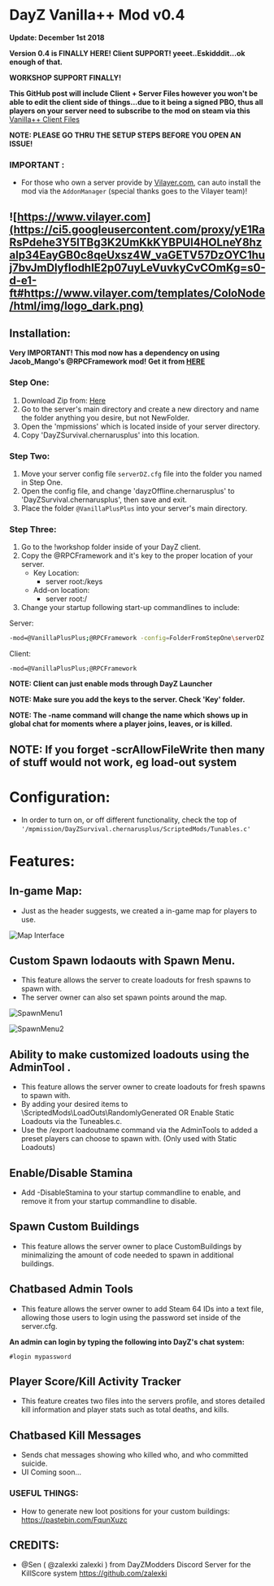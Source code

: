 
# DayZ Vanilla++ Mod v0.4

**Update: December 1st 2018**

**Version 0.4 is FINALLY HERE! Client SUPPORT! yeeet..Eskidddit...ok enough of that.**

**WORKSHOP SUPPORT FINALLY!** 

**This GitHub post will include Client + Server Files however you won't be able to edit the client side of things...due to it being a signed PBO, thus all players on your server need to subscribe to the mod on steam via this** [Vanilla++ Client Files](https://steamcommunity.com/sharedfiles/filedetails/?id=1578593068) 

**NOTE: PLEASE GO THRU THE SETUP STEPS BEFORE YOU OPEN AN ISSUE!**

### IMPORTANT :
- For those who own a server provide by [Vilayer.com](https://www.Vilayer.com), can auto install the mod via the `AddonManager` (special thanks goes to the Vilayer team)!

![https://www.vilayer.com](https://ci5.googleusercontent.com/proxy/yE1RaRsPdehe3Y5lTBg3K2UmKkKYBPUl4HOLneY8hzalp34EayGB0c8qeUxsz4W_vaGETV57DzOYC1huj7bvJmDlyfIodhIE2p07uyLeVuvkyCvCOmKg=s0-d-e1-ft#https://www.vilayer.com/templates/ColoNode/html/img/logo_dark.png)
-
## Installation: 

**Very IMPORTANT! This mod now has a dependency on using Jacob_Mango's @RPCFramework mod! Get it from [HERE](https://steamcommunity.com/sharedfiles/filedetails/?id=1559212036)**

### Step One:
1. Download Zip from: [Here](https://github.com/Da0ne/DZMods/archive/master.zip)
2. Go to the server's main directory and create a new directory and name the folder anything you desire, but not NewFolder.
3. Open the 'mpmissions' which is located inside of your server directory.
4. Copy 'DayZSurvival.chernarusplus' into this location.

### Step Two:
1. Move your server config file ```serverDZ.cfg``` file into the folder you named in Step One.
2. Open the config file, and change 'dayzOffline.chernarusplus' to 'DayZSurvival.chernarusplus', then save and exit.
3. Place the folder ```@VanillaPlusPlus``` into your server's main directory.

### Step Three:
1. Go to the !workshop folder inside of your DayZ client.
2. Copy the @RPCFramework and it's key to the proper location of your server. 
    - Key Location:
      - server root:/keys 
    - Add-on location:
      - server root:/
3. Change your startup following start-up commandlines to include:

Server:
```bash
-mod=@VanillaPlusPlus;@RPCFramework -config=FolderFromStepOne\serverDZ.cfg -profiles=FolderFromStepOne -name=myServerName -scrAllowFileWrite
```

Client:
```
-mod=@VanillaPlusPlus;@RPCFramework
```

**NOTE: Client can just enable mods through DayZ Launcher**

**NOTE: Make sure you add the keys to the server. Check 'Key' folder.**

**NOTE: The -name command will change the name which shows up in global chat for moments where a player joins, leaves, or is killed.**

**NOTE: If you forget -scrAllowFileWrite then many of stuff would not work, eg load-out system**
---

# Configuration:
- In order to turn on, or off different functionality, check the top of ``'/mpmission/DayZSurvival.chernarusplus/ScriptedMods/Tunables.c'``

# Features:

## In-game Map:
- Just as the header suggests, we created a in-game map for players to use.

![Map Interface](https://steamuserimages-a.akamaihd.net/ugc/963104528643221326/D74C7BB2CA2891C951869C679F3F4D13DE177E69/?interpolation=lanczos-none&output-format=jpeg&output-quality=95&fit=inside%7C637%3A358&composite-to=*,*%7C637%3A358&background-color=black)

## Custom Spawn lodaouts with Spawn Menu.
- This feature allows the server to create loadouts for fresh spawns to spawn with.
- The server owner can also set spawn points around the map.

![SpawnMenu1](https://steamuserimages-a.akamaihd.net/ugc/963104528643225571/1E0C1137F9E62FBD7DC52D8F23E5FA104F733EF3/?interpolation=lanczos-none&output-format=jpeg&output-quality=95&fit=inside%7C637%3A358&composite-to=*,*%7C637%3A358&background-color=black)

![SpawnMenu2](https://steamuserimages-a.akamaihd.net/ugc/963104528643226368/2133CEF77A50687271E10F26C591B865226EAD53/?interpolation=lanczos-none&output-format=jpeg&output-quality=95&fit=inside%7C637%3A358&composite-to=*,*%7C637%3A358&background-color=black)

## Ability to make customized loadouts using the AdminTool .
- This feature allows the server owner to create loadouts for fresh spawns to spawn with. 
- By adding your desired items to \ScriptedMods\LoadOuts\RandomlyGenerated OR Enable Static Loadouts via the Tuneables.c.
- Use the /export loadoutname command via the AdminTools to added a preset players can choose to spawn with. (Only used with Static Loadouts)

## Enable/Disable Stamina
- Add -DisableStamina to your startup commandline to enable, and remove it from your startup commandline to disable.

## Spawn Custom Buildings
- This feature allows the server owner to place CustomBuildings by minimalizing the amount of code needed to spawn in additional buildings.

## Chatbased Admin Tools
- This feature allows the server owner to add Steam 64 IDs into a text file, allowing those users to login using the password set inside of the server.cfg.

**An admin can login by typing the following into DayZ's chat system:**
```
#login mypassword
```

## Player Score/Kill Activity Tracker
- This feature creates two files into the servers profile, and stores detailed kill information and player stats such as total deaths, and kills.

## Chatbased Kill Messages
- Sends chat messages showing who killed who, and who committed suicide.
- UI Coming soon...

### USEFUL THINGS:
- How to generate new loot positions for your custom buildings: https://pastebin.com/FqunXuzc

## CREDITS:
- @Sen ( @zalexki zalexki ) from DayZModders Discord Server for the KillScore system https://github.com/zalexki
